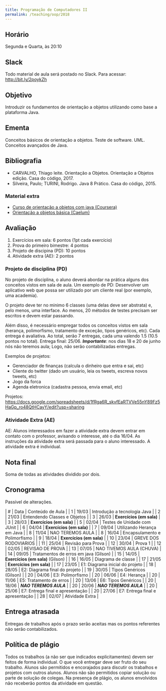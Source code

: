 ```yaml
---
title: Programação de Computadores II
permalink: /teaching/oop/2018
---
```


## Horário

Segunda e Quarta, às 20:10

## Slack

Todo material de aula será postado no Slack. Para acessar: http://bit.ly/2poykZh

## Objetivo

Introduzir os fundamentos de orientação a objetos utilizando como base a plataforma Java.


## Ementa

Conceitos básicos de orientação a objetos. Teste de software. UML. Conceitos avançados de Java.


## Bibliografia

- CARVALHO, Thiago leite. Orientação a Objetos. Orientação a Objetos edição. Casa do código, 2017.
- Silveira, Paulo; TURINI, Rodrigo. Java 8 Prático. Casa do código, 2015.

### Material extra

- [Curso de orientação a objetos com java (Coursera)](https://www.coursera.org/learn/orientacao-a-objetos-com-java)
- [Orientação a objetos básica (Caelum)](https://www.caelum.com.br/apostila-java-orientacao-objetos/orientacao-a-objetos-basica/)

## Avaliação

1. Exercícios em sala: 6 pontos (1pt cada exercício)
2. Prova do primeiro bimestre: 4 pontos
3. Projeto de discipina (PD): 10 pontos
4. Atividade extra (AE): 2 pontos

### Projeto de disciplina (PD)

No projeto de disciplina, o aluno deverá abordar na prática alguns dos conceitos vistos em sala de aula. Um exemplo de PD: Desenvolver um aplicativo web que possa ser utilizado por um cliente real (por exemplo, uma academia).

O projeto deve ter no minimo 6 classes (uma delas deve ser abstrata) e, pelo menos, uma interface. Ao menos, 20 métodos de testes precisam ser escritos e devem estar passando.

Além disso, é necessário empregar todos os conceitos vistos em sala (herança, polimorfismo, tratamento de exceção, tipos genéricos, etc). Cada entrega é avaliativa. Ao total, serão 7 entregas, cada uma valendo 1.5 (10.5 pontos no total). Entrega final: 25/06. ***Importante***: nos dias 18 e 20 de junho nós não teremos aula; Logo, não serão contabilizadas entregas.

Exemplos de projetos:
- Gerenciador de finanças (calcula o dinheiro que entra e sai, etc)
- Cliente do twitter (dado um usuário, leia os tweets, escreva novos tweets, etc)
- Jogo da forca
- Agenda eletronica (cadastra pessoa, envia email, etc)

Projetos: https://docs.google.com/spreadsheets/d/1fRga6R_skvfEaRTVVe55nY89Fz5HaGp_ro48QtHCayY/edit?usp=sharing

### Atividade Extra (AE)

AE: Alunos interessados em fazer a atividade extra devem entrar em contato com o professor, avisando o interesse, até o dia 16/04. As instruções da atividade extra será passada para o aluno interessado. A atividade extra é individual.

## Nota final

Soma de todas as atividades dividido por dois.

## Cronograma

Passível de alterações.

| # | Data  | Conteúdo de Aula                        |
| 1 | 19/03 | Introdução a tecnologia Java            |
| 2 | 21/03 | Entendendo Classes e Objetos            |
| 3 | 26/03 | **Exercícios (em sala)**                |
| 3 | 28/03 | **Exercícios (em sala)**                |
| 5 | 02/04 | Testes de Unidade com JUnit             |
| 6 | 04/04 | **Exercícios (em sala)**                |
| 7 | 09/04 | Utilizando Herança em Java              |
| 8 | 11/04 | NAO TEREMOS AULA                        |
| 8 | 16/04 | Encapsulamento e Polimorfismo           |
| 9 | 18/04 | **Exercícios (em sala)**                |
| 10 | 23/04 | GREVE DOS RODOVIARIOS                  |
| 11 | 25/04 | Revisão para Prova                     |
| 12 | 30/04 | Prova 1                                |
| 12 | 02/05 | REVISAO DE PROVA                       |
| 13 | 07/05 | NAO TIVEMOS AULA (CHUVA)               |
| 14 | 09/05 | Tratamentos de erros em java (Gilson)  |
| 15 | 14/05 | **Exercícios (em sala)** (Gilson)      |
| 16 | 16/05 | Diagrama de classe                     |
| 17 | 21/05 | **Exercícios (em sala)**               |
| 17 | 23/05 | E1: Diagrama inicial do projeto        |
| 18 | 28/05 | E2: Diagrama final do projeto          |
| 19 | 30/05 | Tipos Genéricos (Gilson)               |
| 20 | 04/06 | E3: Polimorfismo                       |
| 20 | 06/06 | E4: Herança                            |
| 20 | 11/06 | E5: Tratamento de erros                |
| 20 | 13/06 | E6: Tipos Genéricos                    |
| 20 | 18/06 | ***NAO TEREMOS AULA***                 |
| 20 | 20/06 | ***NAO TEREMOS AULA***                 |
| 20 | 25/06 | E7: Entrega final e apresentação       |
| 20 | 27/06 | E7: Entrega final e apresentação       |
| 28 | 02/07 | Atividade Extra                        |


## Entrega atrasada

Entregas de trabalhos após o prazo serão aceitas mas os pontos referentes não serão contabilizados.

## Política de plágio

Todos os trabalhos (a não ser que indicados explicitamentes) devem ser feitos de forma individual. O que você entregar deve ser fruto do seu trabalho. Alunos são permitidos e encorajados para discutir os trabalhos e projetos com outros alunos. Alunos não são permitidos copiar solução ou parte de solução de colegas. Na presença de plágio, os alunos envolvidos não receberão pontos da atividade em questão.
